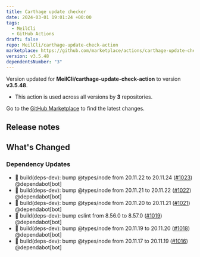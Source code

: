 ```yaml
---
title: Carthage update checker
date: 2024-03-01 19:01:24 +00:00
tags:
  - MeilCli
  - GitHub Actions
draft: false
repo: MeilCli/carthage-update-check-action
marketplace: https://github.com/marketplace/actions/carthage-update-checker
version: v3.5.48
dependentsNumber: "3"
---
```



Version updated for **MeilCli/carthage-update-check-action** to version **v3.5.48**.
- This action is used across all versions by **3** repositories.

Go to the [GitHub Marketplace](https://github.com/marketplace/actions/carthage-update-checker) to find the latest changes.

## Release notes

## What's Changed
### Dependency Updates
- :green_book: build(deps-dev): bump @types/node from 20.11.22 to 20.11.24 ([#1023](https://github.com/MeilCli/carthage-update-check-action/pull/1023)) @dependabot[bot]
- :green_book: build(deps-dev): bump @types/node from 20.11.21 to 20.11.22 ([#1022](https://github.com/MeilCli/carthage-update-check-action/pull/1022)) @dependabot[bot]
- :green_book: build(deps-dev): bump @types/node from 20.11.20 to 20.11.21 ([#1021](https://github.com/MeilCli/carthage-update-check-action/pull/1021)) @dependabot[bot]
- :green_book: build(deps-dev): bump eslint from 8.56.0 to 8.57.0 ([#1019](https://github.com/MeilCli/carthage-update-check-action/pull/1019)) @dependabot[bot]
- :green_book: build(deps-dev): bump @types/node from 20.11.19 to 20.11.20 ([#1018](https://github.com/MeilCli/carthage-update-check-action/pull/1018)) @dependabot[bot]
- :green_book: build(deps-dev): bump @types/node from 20.11.17 to 20.11.19 ([#1016](https://github.com/MeilCli/carthage-update-check-action/pull/1016)) @dependabot[bot]
